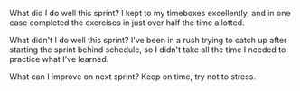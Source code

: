  What did I do well this sprint?
I kept to my timeboxes excellently, and in one case completed the exercises in just over half the time allotted.

 What didn't I do well this sprint?
I've been in a rush trying to catch up after starting the sprint behind schedule, so I didn't take all the time I needed to practice what I've learned. 

 What can I improve on next sprint?
Keep on time, try not to stress.